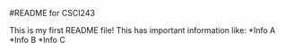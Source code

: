 #README for CSCI243

This is my first README file!
This has important information like:
*Info A
*Info B
*Info C
